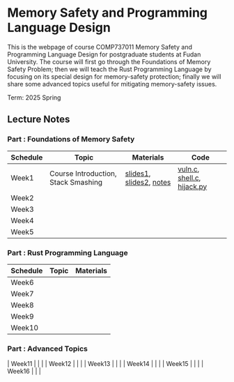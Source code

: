 # Memory Safety and Programming Language Design
This is the webpage of course COMP737011 Memory Safety and Programming Language Design for postgraduate students at Fudan University. The course will first go through the Foundations of Memory Safety Problem; then we will teach the Rust Programming Language by focusing on its special design for memory-safety protection; finally we will share some advanced topics useful for mitigating memory-safety issues.

Term: 2025 Spring
## Lecture Notes
### Part : Foundations of Memory Safety 

| Schedule | Topic | Materials | Code |
|---|---|---|---|
| Week1 | Course Introduction, Stack Smashing | [slides1](slides/L0-Intro.pdf), [slides2](slides/L1-StackSmashing.pdf), [notes](notes/l1-stacksmash.md) | [vuln.c](code/l1-vuln.c), [shell.c](code/l1-shell.c), [hijack.py](code/l1-hijack.py) |
| Week2 | | | |
| Week3 | | | | 
| Week4 | | | |
| Week5 | | | |

### Part : Rust Programming Language 
| Schedule | Topic | Materials  |
|---|---|---|
| Week6 | | | 
| Week7 | | | 
| Week8 | | | 
| Week9 | | | 
| Week10 | | | 

### Part : Advanced Topics
| Week11 |  |  |
| Week12 |  |  | 
| Week13 |  |  | 
| Week14 |  |  | 
| Week15 |  |  |
| Week16 |  |  |